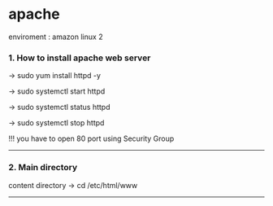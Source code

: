 # apache
enviroment : amazon linux 2

### 1. How to install apache web server

-> sudo yum install httpd -y

-> sudo systemctl start httpd

-> sudo systemctl status httpd

-> sudo systemctl stop httpd

!!! you have to open 80 port using Security Group

* * *

### 2. Main directory

content directory -> cd /etc/html/www

* * *



